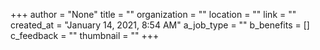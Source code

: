 +++
author = "None"
title = ""
organization = ""
location = ""
link = ""
created_at = "January 14, 2021, 8:54 AM"
a_job_type = ""
b_benefits = []
c_feedback = ""
thumbnail = ""
+++
